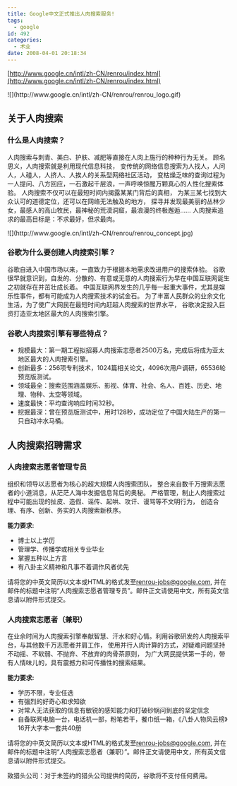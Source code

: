 ```yaml
---
title: Google中文正式推出人肉搜索服务!
tags:
  - google
id: 492
categories:
  - 术业
date: 2008-04-01 20:18:34
---
```


[http://www.google.cn/intl/zh-CN/renrou/index.html](http://www.google.cn/intl/zh-CN/renrou/index.html)
<div id="contents">
<div id="logo">![](http://www.google.cn/intl/zh-CN/renrou/renrou_logo.gif)
</div>

## 关于人肉搜索

### 什么是人肉搜索？

人肉搜索与刺青、美白、护肤、减肥等直接在人肉上施行的种种行为无关。
顾名思义，人肉搜索就是利用现代信息科技，
变传统的网络信息搜索为人找人，人问人，人碰人，人挤人、人挨人的关系型网络社区活动，
变枯燥乏味的查询过程为一人提问、八方回应，一石激起千层浪，一声呼唤惊醒万颗真心的人性化搜索体验。
人肉搜索不仅可以在最短时间内揭露某某门背后的真相，
为某三某七找到大众认可的道德定位，还可以在网络无法触及的地方，
探寻并发现最美丽的丛林少女，最感人的高山牧民，最神秘的荒漠洞窟，最浪漫的终极邂逅&hellip;&hellip;
人肉搜索追求的最高目标是：不求最好，但求最肉。

<div id="concept">![](http://www.google.cn/intl/zh-CN/renrou/renrou_concept.jpg)</div>

### 谷歌为什么要创建人肉搜索引擎？

谷歌自进入中国市场以来，一直致力于根据本地需求改进用户的搜索体验。
谷歌很早就意识到，自发的、分散的、有意或无意的人肉搜索行为早在中国互联网诞生之初就存在并茁壮成长着。
中国互联网界发生的几乎每一起重大事件，尤其是娱乐性事件，都有可能成为人肉搜索技术的试金石。
为了丰富人民群众的业余文化生活，为了使广大网民在最短时间内赶超人肉搜索的世界水平，
谷歌决定投入巨资打造亚太地区最大的人肉搜索引擎。 

### 谷歌人肉搜索引擎有哪些特点？

*   规模最大：第一期工程拟招募人肉搜索志愿者2500万名，完成后将成为亚太地区最大的人肉搜索引擎。
*   创新最多：256项专利技术，1024篇相关论文，4096次用户调研，65536轮预览版测试。
*   领域最全：搜索范围涵盖娱乐、影视、体育、社会、名人、百姓、历史、地理、物种、太空等领域。
*   速度最快：平均查询响应时间32秒。
*   挖掘最深：曾在预览版测试中，用时128秒，成功定位了中国大陆生产的第一只自动冲水马桶。
<a name="jobs" title="jobs"></a>

## 人肉搜索招聘需求

### 人肉搜索志愿者管理专员

组织和领导以志愿者为核心的超大规模人肉搜索团队，
整合来自数千万搜索志愿者的小道消息，从茫茫人海中发掘信息背后的奥秘。
严格管理，制止人肉搜索过程中可能出现的扯皮、造假、谣传、起哄、攻讦、谩骂等不文明行为，
创造合理、有序、创新、务实的人肉搜索新秩序。

**能力要求:**

*   博士以上学历
*   管理学、传播学或相关专业毕业
*   掌握五种以上方言
*   有八卦主义精神和凡事不着调作风者优先

请将您的中英文简历以文本或HTML的格式发至[renrou-jobs@google.com](mailto:renrou-jobs@google.com),
并在邮件的标题中注明&ldquo;人肉搜索志愿者管理专员&rdquo;。邮件正文请使用中文，所有英文信息请以附件形式提交。

### 人肉搜索志愿者（兼职）

在业余时间为人肉搜索引擎奉献智慧、汗水和好心情。利用谷歌研发的人肉搜索平台，与其他数千万志愿者并肩工作，
使用并行人肉计算的方式，对疑难问题坚持不动摇、不软弱、不抛弃、不放弃的肉骨茶原则，
为广大网民提供第一手的，带有人情味儿的，具有震撼力和可传播性的搜索结果。

**能力要求:**

*   学历不限，专业任选
*   有强烈的好奇心和求知欲
*   对常人无法获取的信息有敏锐的感知能力和打破砂锅问到底的坚定信念
*   自备联网电脑一台，电话机一部，粉笔若干，餐巾纸一箱，《八卦人物风云榜》16开大字本一套共40册

请将您的中英文简历以文本或HTML的格式发至[renrou-jobs@google.com](mailto:renrou-jobs@google.com),
并在邮件的标题中注明&ldquo;人肉搜索志愿者（兼职）&rdquo;。邮件正文请使用中文，所有英文信息请以附件形式提交。

致猎头公司：对于未签约的猎头公司提供的简历，谷歌将不支付任何费用。

</div>

&nbsp;